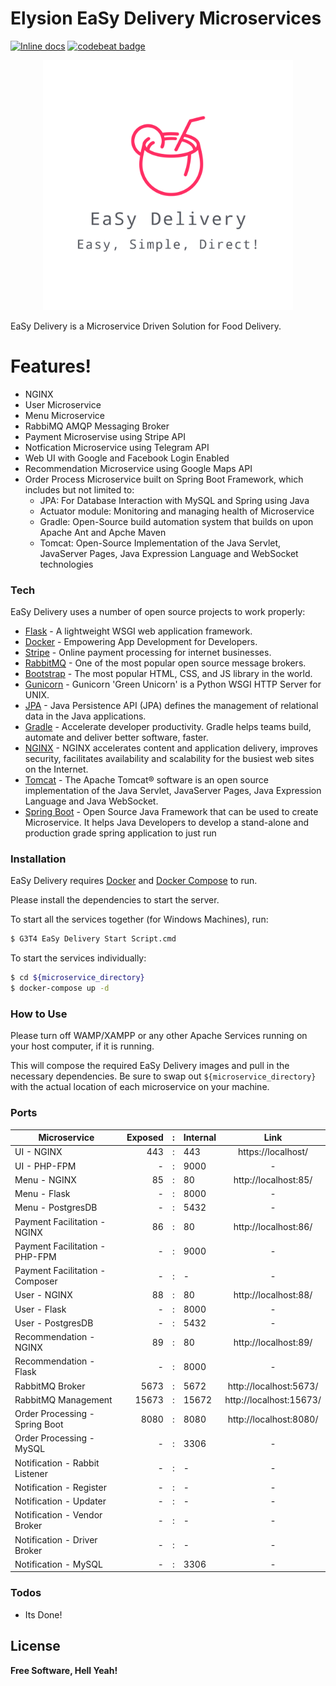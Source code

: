 # Elysion EaSy Delivery Microservices 

[![Inline docs](http://inch-ci.org/github/benjaminwongweien/elysion.svg?branch=master)](http://inch-ci.org/github/benjaminwongweien/elysion)
[![codebeat badge](https://codebeat.co/badges/b83dfe49-d566-4f12-b4b2-675979e8e403)](https://codebeat.co/projects/github-com-benjaminwongweien-elysion-master)

<p align="center">
  <img width="400px" height="400px" src="./logo.svg">
</p>


EaSy Delivery is a Microservice Driven Solution for Food Delivery.

# Features!

  - NGINX
  - User Microservice 
  - Menu Microservice
  - RabbiMQ AMQP Messaging Broker
  - Payment Microservise using Stripe API   
  - Notfication Microservice using Telegram API
  - Web UI with Google and Facebook Login Enabled
  - Recommendation Microservice using Google Maps API
  - Order Process Microservice built on Spring Boot Framework, which includes but not limited to:
    - JPA: For Database Interaction with MySQL and Spring using Java
    - Actuator module: Monitoring and managing health of Microservice
    - Gradle: Open-Source build automation system that builds on upon Apache Ant and Apche Maven
    - Tomcat: Open-Source Implementation of the Java Servlet, JavaServer Pages, Java Expression Language and WebSocket technologies

### Tech

EaSy Delivery uses a number of open source projects to work properly:

* [Flask](https://palletsprojects.com/p/flask/) - A lightweight WSGI web application framework.
* [Docker](https://www.docker.com) - Empowering App Development for Developers.
* [Stripe](https://stripe.com/en-sg) - Online payment processing for internet businesses.
* [RabbitMQ](https://www.rabbitmq.com/) - One of the most popular open source message brokers.
* [Bootstrap](https://getbootstrap.com/) - The most popular HTML, CSS, and JS library in the world.
* [Gunicorn](https://gunicorn.org) - Gunicorn 'Green Unicorn' is a Python WSGI HTTP Server for UNIX. 
* [JPA](https://www.javaworld.com/article/3379043/what-is-jpa-introduction-to-the-java-persistence-api.html) - Java Persistence API (JPA) defines the management of relational data in the Java applications.
* [Gradle](https://gradle.org) - Accelerate developer productivity. Gradle helps teams build, automate and deliver better software, faster. 
* [NGINX](https://nginx.com) - NGINX accelerates content and application delivery, improves security, facilitates availability and scalability for the busiest web sites on the Internet.
* [Tomcat](https://tomcat.apache.org/) - The Apache Tomcat® software is an open source implementation of the Java Servlet, JavaServer Pages, Java Expression Language and Java WebSocket.
* [Spring Boot](https://spring.io/projects/spring-boot) - Open Source Java Framework that can be used to create Microservice. It helps Java Developers to develop a stand-alone and production grade spring application to just run

### Installation

EaSy Delivery requires [Docker](https://www.docker.com) and [Docker Compose](https://docs.docker.com/compose/install/) to run.

Please install the dependencies to start the server.

To start all the services together (for Windows Machines), run:

```sh
$ G3T4 EaSy Delivery Start Script.cmd
```

To start the services individually:

```sh
$ cd ${microservice_directory}
$ docker-compose up -d
```

### How to Use

Please turn off WAMP/XAMPP or any other Apache Services running on your host computer, if it is running.

This will compose the required EaSy Delivery images and pull in the necessary dependencies. Be sure to swap out `${microservice_directory}` with the actual location of each microservice on your machine.

### Ports

| Microservice                    | Exposed |  :  | Internal | Link                   |
| ------------------------------- | ------: | :-: | -------- | :--------------------: |
| UI - NGINX                      | 443     |  :  | 443      | https://localhost/     |
| UI - PHP-FPM                    | -       |  :  | 9000     | -                      |
| Menu - NGINX                    | 85      |  :  | 80       | http://localhost:85/   |
| Menu - Flask                    | -       |  :  | 8000     | -                      |
| Menu - PostgresDB               | -       |  :  | 5432     | -                      |
| Payment Facilitation - NGINX    | 86      |  :  | 80       | http://localhost:86/   |
| Payment Facilitation - PHP-FPM  | -       |  :  | 9000     | -                      |
| Payment Facilitation - Composer | -       |  :  | -        | -                      |
| User - NGINX                    | 88      |  :  | 80       | http://localhost:88/   |
| User - Flask                    | -       |  :  | 8000     | -                      |
| User - PostgresDB               | -       |  :  | 5432     | -                      |
| Recommendation - NGINX          | 89      |  :  | 80       | http://localhost:89/   |
| Recommendation - Flask          | -       |  :  | 8000     | -                      |
| RabbitMQ Broker                 | 5673    |  :  | 5672     | http://localhost:5673/ |
| RabbitMQ Management             | 15673   |  :  | 15672    | http://localhost:15673/| 
| Order Processing - Spring Boot  | 8080    |  :  | 8080     | http://localhost:8080/ |
| Order Processing - MySQL        | -       |  :  | 3306     | -                      |    
| Notification - Rabbit Listener  | -       |  :  | -        | -                      |      
| Notification - Register         | -       |  :  | -        | -                      |  
| Notification - Updater          | -       |  :  | -        | -                      | 
| Notification - Vendor Broker    | -       |  :  | -        | -                      |  
| Notification - Driver Broker    | -       |  :  | -        | -                      | 
| Notification - MySQL            | -       |  :  | 3306     | -                      |   

### Todos

 - Its Done!

License
----
**Free Software, Hell Yeah!**
